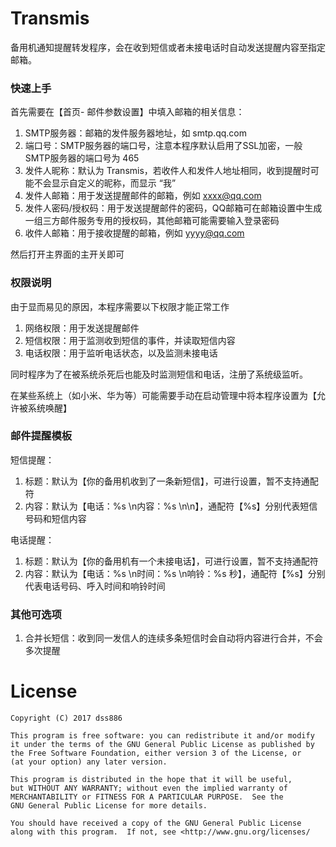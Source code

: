 # Transmis

备用机通知提醒转发程序，会在收到短信或者未接电话时自动发送提醒内容至指定邮箱。

### 快速上手

首先需要在【首页- 邮件参数设置】中填入邮箱的相关信息：

1. SMTP服务器：邮箱的发件服务器地址，如 smtp.qq.com
2. 端口号：SMTP服务器的端口号，注意本程序默认启用了SSL加密，一般SMTP服务器的端口号为 465
3. 发件人昵称：默认为 Transmis，若收件人和发件人地址相同，收到提醒时可能不会显示自定义的昵称，而显示 “我”
4. 发件人邮箱：用于发送提醒邮件的邮箱，例如 xxxx@qq.com
5. 发件人密码/授权码：用于发送提醒邮件的密码，QQ邮箱可在邮箱设置中生成一组三方邮件服务专用的授权码，其他邮箱可能需要输入登录密码
6. 收件人邮箱：用于接收提醒的邮箱，例如 yyyy@qq.com

然后打开主界面的主开关即可

### 权限说明

由于显而易见的原因，本程序需要以下权限才能正常工作

1. 网络权限：用于发送提醒邮件
2. 短信权限：用于监测收到短信的事件，并读取短信内容
3. 电话权限：用于监听电话状态，以及监测未接电话

同时程序为了在被系统杀死后也能及时监测短信和电话，注册了系统级监听。

在某些系统上（如小米、华为等）可能需要手动在启动管理中将本程序设置为【允许被系统唤醒】

### 邮件提醒模板

短信提醒：

1. 标题：默认为【你的备用机收到了一条新短信】，可进行设置，暂不支持通配符
2. 内容：默认为【电话：%s \n内容：%s \n\n】，通配符【%s】分别代表短信号码和短信内容

电话提醒：

1. 标题：默认为【你的备用机有一个未接电话】，可进行设置，暂不支持通配符
2. 内容：默认为【电话：%s \n时间：%s \n响铃：%s 秒】，通配符【%s】分别代表电话号码、呼入时间和响铃时间

### 其他可选项

1. 合并长短信：收到同一发信人的连续多条短信时会自动将内容进行合并，不会多次提醒

# License

    Copyright (C) 2017 dss886
    
    This program is free software: you can redistribute it and/or modify
    it under the terms of the GNU General Public License as published by
    the Free Software Foundation, either version 3 of the License, or
    (at your option) any later version.

    This program is distributed in the hope that it will be useful,
    but WITHOUT ANY WARRANTY; without even the implied warranty of
    MERCHANTABILITY or FITNESS FOR A PARTICULAR PURPOSE.  See the
    GNU General Public License for more details.

    You should have received a copy of the GNU General Public License
    along with this program.  If not, see <http://www.gnu.org/licenses/

